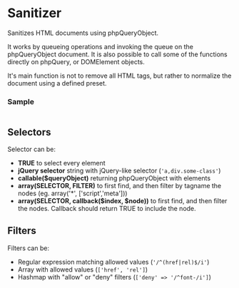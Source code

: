 Sanitizer
==============

Sanitizes HTML documents using phpQueryObject.

It works by queueing operations and invoking the queue on the phpQueryObject document. It is also
possible to call some of the functions directly on phpQuery, or DOMElement objects.

It's main function is not to remove all HTML tags, but rather to normalize the document using 
a defined preset. 

### Sample

```code php

```
 
## Selectors

Selector can be:

-  **TRUE** to select every element
-  **jQuery selector** string with jQuery-like selector (```'a,div.some-class'```)
-  **callable($queryObject)** returning phpQueryObject with elements
-  **array(SELECTOR, FILTER)** to first find, and then filter by tagname the nodes (eg. array('*', ['script','meta']))
-  **array(SELECTOR, callback($index, $node))** to first find, and then filter the nodes. Callback should return TRUE to include the node.


## Filters

Filters can be:

-  Regular expression matching allowed values (```'/^(href|rel)$/i'```)
-  Array with allowed values (```['href', 'rel']```)
-  Hashmap with "allow" or "deny" filters (```['deny' => '/^font-/i']```)
